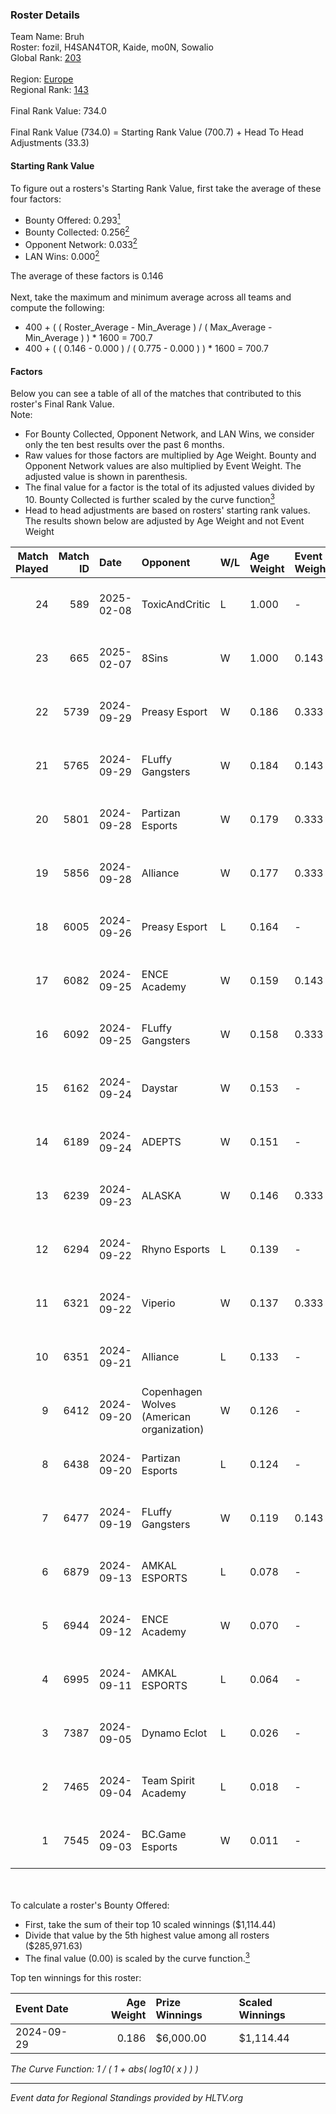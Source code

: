### Roster Details<br />
Team Name: Bruh<br />
Roster: fozil, H4SAN4TOR, Kaide, mo0N, Sowalio<br />
Global Rank: [203](../../standings_global_2025_02_28.md)<br />
<br />
Region: [Europe]( ../../standings_europe_2025_02_28.md)<br />
Regional Rank: [143]( ../../standings_europe_2025_02_28.md)<br />
<br />
Final Rank Value:  734.0<br />
<br />
Final Rank Value (734.0) = Starting Rank Value (700.7) + Head To Head Adjustments (33.3)<br />

#### Starting Rank Value<br />
To figure out a rosters's Starting Rank Value, first take the average of these four factors:<br />
- Bounty Offered: 0.293[<sup>1</sup>](#table2)
- Bounty Collected: 0.256[<sup>2</sup>](#table1)
- Opponent Network: 0.033[<sup>2</sup>](#table1)
- LAN Wins: 0.000[<sup>2</sup>](#table1)

The average of these factors is 0.146<br />
<br />
Next, take the maximum and minimum average across all teams and compute the following:<br />
- 400 + ( ( Roster_Average - Min_Average ) / ( Max_Average - Min_Average ) ) * 1600 = 700.7
- 400 + ( ( 0.146 - 0.000 ) / ( 0.775 - 0.000 ) ) * 1600 = 700.7


#### Factors<br />
Below you can see a table of all of the matches that contributed to this roster's Final Rank Value.<br />
Note:<br />

- For Bounty Collected, Opponent Network, and LAN Wins, we consider only the ten best results over the past 6 months.
- Raw values for those factors are multiplied by Age Weight. Bounty and Opponent Network values are also multiplied by Event Weight. The adjusted value is shown in parenthesis.
- The final value for a factor is the total of its adjusted values divided by 10. Bounty Collected is further scaled by the curve function[<sup>3</sup>](#curveFunction)
- Head to head adjustments are based on rosters' starting rank values. The results shown below are adjusted by Age Weight and not Event Weight
<span id="table1"></span><br />


| Match Played | Match ID | Date       | Opponent                                  | W/L | Age Weight | Event Weight | Bounty Collected | Opponent Network | LAN Wins  | H2H Adj. | Roster                                 |
| -: | -: | :- | :- | :- | :- | :- | :- | :- | :- | -: | :- |
|           24 |      589 | 2025-02-08 | ToxicAndCritic                            | L   | 1.000      | -            | -                | -                | -         |   -22.91 | fozil, H4SAN4TOR, Kaide, mo0N, Sowalio |
|           23 |      665 | 2025-02-07 | 8Sins                                     | W   | 1.000      | 0.143        | 0.006 (0.001)    | 0.251 (0.036)    | 0 (0.000) |    23.14 | fozil, H4SAN4TOR, Kaide, mo0N, Sowalio |
|           22 |     5739 | 2024-09-29 | Preasy Esport                             | W   | 0.186      | 0.333        | 0.014 (0.001)    | 0.566 (0.035)    | 0 (0.000) |     3.72 | forkyz, Kaide, mo0N, Sowalio, tasman   |
|           21 |     5765 | 2024-09-29 | FLuffy Gangsters                          | W   | 0.184      | 0.143        | 0.017 (0.000)    | 1.000 (0.026)    | 0 (0.000) |     3.65 | forkyz, Kaide, mo0N, Sowalio, tasman   |
|           20 |     5801 | 2024-09-28 | Partizan Esports                          | W   | 0.179      | 0.333        | 0.097 (0.006)    | 0.878 (0.052)    | 0 (0.000) |     5.19 | forkyz, Kaide, mo0N, Sowalio, tasman   |
|           19 |     5856 | 2024-09-28 | Alliance                                  | W   | 0.177      | 0.333        | 0.018 (0.001)    | 0.515 (0.030)    | 0 (0.000) |     4.32 | forkyz, Kaide, mo0N, Sowalio, tasman   |
|           18 |     6005 | 2024-09-26 | Preasy Esport                             | L   | 0.164      | -            | -                | -                | -         |    -1.83 | forkyz, Kaide, mo0N, Sowalio, tasman   |
|           17 |     6082 | 2024-09-25 | ENCE Academy                              | W   | 0.159      | 0.143        | 0.010 (0.000)    | 0.703 (0.016)    | 0 (0.000) |     3.34 | forkyz, Kaide, mo0N, Sowalio, tasman   |
|           16 |     6092 | 2024-09-25 | FLuffy Gangsters                          | W   | 0.158      | 0.333        | 0.017 (0.001)    | 1.000 (0.053)    | 0 (0.000) |     3.19 | forkyz, Kaide, mo0N, Sowalio, tasman   |
|           15 |     6162 | 2024-09-24 | Daystar                                   | W   | 0.153      | -            | -                | -                | 0 (0.000) |     2.11 | forkyz, Kaide, mo0N, Sowalio, tasman   |
|           14 |     6189 | 2024-09-24 | ADEPTS                                    | W   | 0.151      | -            | -                | -                | 0 (0.000) |     2.29 | forkyz, Kaide, mo0N, Sowalio, tasman   |
|           13 |     6239 | 2024-09-23 | ALASKA                                    | W   | 0.146      | 0.333        | 0.036 (0.002)    | 0.940 (0.046)    | 0 (0.000) |     4.30 | forkyz, Kaide, mo0N, Sowalio, tasman   |
|           12 |     6294 | 2024-09-22 | Rhyno Esports                             | L   | 0.139      | -            | -                | -                | -         |    -2.26 | forkyz, Kaide, mo0N, Sowalio, tasman   |
|           11 |     6321 | 2024-09-22 | Viperio                                   | W   | 0.137      | 0.333        | 0.002 (0.000)    | 0.444 (0.020)    | -         |     2.64 | forkyz, Kaide, mo0N, Sowalio, tasman   |
|           10 |     6351 | 2024-09-21 | Alliance                                  | L   | 0.133      | -            | -                | -                | -         |    -0.89 | forkyz, Kaide, mo0N, Sowalio, tasman   |
|            9 |     6412 | 2024-09-20 | Copenhagen Wolves (American organization) | W   | 0.126      | -            | -                | -                | -         |     1.20 | forkyz, Kaide, mo0N, Sowalio, tasman   |
|            8 |     6438 | 2024-09-20 | Partizan Esports                          | L   | 0.124      | -            | -                | -                | -         |    -0.26 | forkyz, Kaide, mo0N, Sowalio, tasman   |
|            7 |     6477 | 2024-09-19 | FLuffy Gangsters                          | W   | 0.119      | 0.143        | 0.017 (0.000)    | 1.000 (0.017)    | -         |     2.48 | forkyz, Kaide, mo0N, Sowalio, tasman   |
|            6 |     6879 | 2024-09-13 | AMKAL ESPORTS                             | L   | 0.078      | -            | -                | -                | -         |    -0.96 | Chill, Kaide, mo0N, Something, Sowalio |
|            5 |     6944 | 2024-09-12 | ENCE Academy                              | W   | 0.070      | -            | -                | -                | -         |     1.53 | Chill, Kaide, mo0N, Something, Sowalio |
|            4 |     6995 | 2024-09-11 | AMKAL ESPORTS                             | L   | 0.064      | -            | -                | -                | -         |    -0.78 | Chill, Kaide, mo0N, Something, Sowalio |
|            3 |     7387 | 2024-09-05 | Dynamo Eclot                              | L   | 0.026      | -            | -                | -                | -         |    -0.06 | Chill, Kaide, mo0N, Something, Sowalio |
|            2 |     7465 | 2024-09-04 | Team Spirit Academy                       | L   | 0.018      | -            | -                | -                | -         |    -0.09 | Chill, Kaide, mo0N, Something, Sowalio |
|            1 |     7545 | 2024-09-03 | BC.Game Esports                           | W   | 0.011      | -            | -                | -                | -         |     0.24 | Chill, Kaide, mo0N, Something, Sowalio |

<br />
<span id="table2"></span><br />
To calculate a roster's Bounty Offered:<br />

- First, take the sum of their top 10 scaled winnings ($1,114.44)
- Divide that value by the 5th highest value among all rosters ($285,971.63)
- The final value (0.00) is scaled by the curve function.[<sup>3</sup>](#curveFunction)

Top ten winnings for this roster:<br />

| Event Date | Age Weight | Prize Winnings | Scaled Winnings |
| :- | -: | :- | :- |
| 2024-09-29 |      0.186 | $6,000.00      | $1,114.44       |


<span id="curveFunction"></span>_The Curve Function: 1 / ( 1 + abs( log10( x ) ) )_<br />

---
_Event data for Regional Standings provided by HLTV.org_<br />
